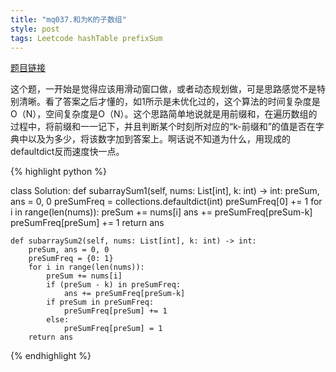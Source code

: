 ```yaml
---
title: "mq037.和为K的子数组"
style: post
tags: Leetcode hashTable prefixSum
---
```


[题目链接](https://leetcode-cn.com/problems/subarray-sum-equals-k/)

这个题，一开始是觉得应该用滑动窗口做，或者动态规划做，可是思路感觉不是特别清晰。看了答案之后才懂的，如1所示是未优化过的，这个算法的时间复杂度是O（N），空间复杂度是O（N）。这个思路简单地说就是用前缀和，在遍历数组的过程中，将前缀和一一记下，并且判断某个时刻所对应的“k-前缀和”的值是否在字典中以及为多少，将该数字加到答案上。啊话说不知道为什么，用现成的defaultdict反而速度快一点。

{% highlight python %}

class Solution:
    def subarraySum1(self, nums: List[int], k: int) -> int:
        preSum, ans = 0, 0
        preSumFreq = collections.defaultdict(int)
        preSumFreq[0] += 1
        for i in range(len(nums)):
            preSum += nums[i]
            ans += preSumFreq[preSum-k]
            preSumFreq[preSum] += 1
        return ans

    def subarraySum2(self, nums: List[int], k: int) -> int:
        preSum, ans = 0, 0
        preSumFreq = {0: 1}
        for i in range(len(nums)):
            preSum += nums[i]
            if (preSum - k) in preSumFreq:
                ans += preSumFreq[preSum-k]
            if preSum in preSumFreq:
                preSumFreq[preSum] += 1
            else:
                preSumFreq[preSum] = 1
        return ans

{% endhighlight %}

